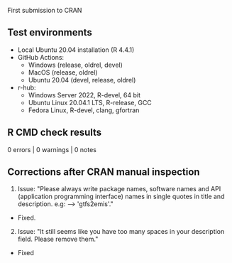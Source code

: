 First submission to CRAN

## Test environments

- Local Ubuntu 20.04 installation (R 4.4.1)
- GitHub Actions:
  - Windows (release, oldrel, devel)
  - MacOS (release, oldrel)
  - Ubuntu 20.04 (devel, release, oldrel)
- r-hub:
  - Windows Server 2022, R-devel, 64 bit
  - Ubuntu Linux 20.04.1 LTS, R-release, GCC
  - Fedora Linux, R-devel, clang, gfortran


## R CMD check results

0 errors | 0 warnings | 0 notes

## Corrections after CRAN manual inspection

1) Issue: 
"Please always write package names, software names and API (application
programming interface) names in single quotes in title and description.
e.g: --> 'gtfs2emis'."

- Fixed.

2) Issue:
"It still seems like you have too many spaces in your description field.
Please remove them."

- Fixed